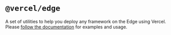 # `@vercel/edge`

A set of utilities to help you deploy any framework on the Edge using Vercel.
Please [follow the documentation](https://vercel.com/docs/concepts/functions/edge-functions/edge-functions-api#the-@vercel/edge-package) for examples and usage.

